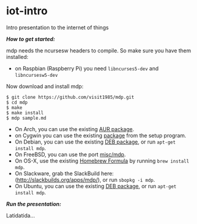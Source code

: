 # iot-intro
Intro presentation to the internet of things

***How to get started:***

mdp needs the ncursesw headers to compile.
So make sure you have them installed:

- on Raspbian (Raspberry Pi) you need `libncurses5-dev` and `libncursesw5-dev`

Now download and install mdp:

    $ git clone https://github.com/visit1985/mdp.git
    $ cd mdp
    $ make
    $ make install
    $ mdp sample.md

- On Arch, you can use the existing [AUR package](https://aur.archlinux.org/packages/mdp-git/).
- on Cygwin you can use the existing [package](https://cygwin.com/cgi-bin2/package-grep.cgi?grep=mdp.exe) from the setup program.
- On Debian, you can use the existing [DEB package](https://tracker.debian.org/pkg/mdp-src), or run `apt-get install mdp`.
- On FreeBSD, you can use the port [misc/mdp](http://www.freshports.org/misc/mdp).
- On OS-X, use the existing [Homebrew Formula](http://brewformulas.org/Mdp) by running `brew install mdp`.
- On Slackware, grab the SlackBuild here: (http://slackbuilds.org/apps/mdp/), or run `sbopkg -i mdp`.
- On Ubuntu, you can use the existing [DEB package](https://launchpad.net/ubuntu/+source/mdp-src), or run `apt-get install mdp`.

***Run the presentation:***

Latidatida...
